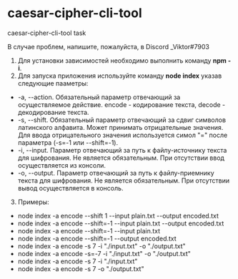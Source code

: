 # caesar-cipher-cli-tool
caesar-cipher-cli-tool task

В случае проблем, напишите, пожалуйста, в Discord _Viktor#7903

1. Для установки зависимостей необходимо выполнить команду **npm -i**.
2. Для запуска приложения используйте команду **node index** указав следующие пааметры:
  - -a, --action. Обязательный параметр отвечающий за осуществляемое действие. encode - кодирование текста, decode - декодирование текста.
  - -s, --shift. Обязательный параметр отвечающий за сдвиг символов латинского алфавита. Может принимать отрицательные значения. Для ввода отрицательного значения используется симол "=" после параметра (-s=-1 или --shift=-1).
  - -i, --input. Параметр отвечающий за путь к файлу-источнику текста для шифрования. Не является обязательным. При отсутствии ввод осуществляется из консоли.
  - -o, --output. Параметр отвечающий за путь к файлу-приемнику текста для шифрования. Не является обязательным. При отсутствии вывод осуществляется в консоль.
3. Примеры:
  - node index -a encode --shift 1 --input plain.txt --output encoded.txt
  - node index -a encode --shift=-1 --input plain.txt --output encoded.txt
  - node index -a encode --shift=-1 --input plain.txt
  - node index -a encode --shift=-1 --output encoded.txt
  - node index -a encode -s 7 -i "./input.txt" -o "./output.txt"
  - node index -a encode -s=-7 -i "./input.txt" -o "./output.txt"
  - node index -a encode -s 7 -i "./input.txt"
  - node index -a encode -s 7 -o "./output.txt"
